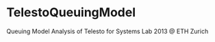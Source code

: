 TelestoQueuingModel
===================

Queuing Model Analysis of Telesto for Systems Lab 2013 @ ETH Zurich
